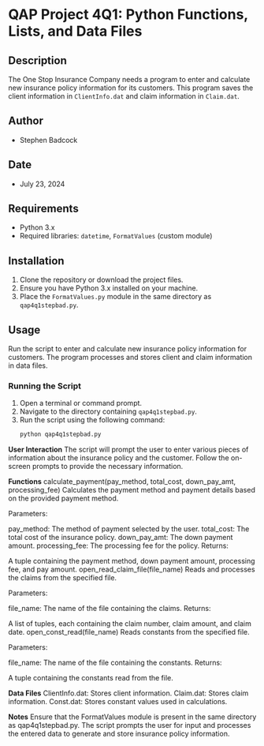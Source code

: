 # QAP Project 4Q1: Python Functions, Lists, and Data Files

## Description

The One Stop Insurance Company needs a program to enter and calculate new insurance policy information for its customers. This program saves the client information in `ClientInfo.dat` and claim information in `Claim.dat`.

## Author

- Stephen Badcock

## Date

- July 23, 2024

## Requirements

- Python 3.x
- Required libraries: `datetime`, `FormatValues` (custom module)

## Installation

1. Clone the repository or download the project files.
2. Ensure you have Python 3.x installed on your machine.
3. Place the `FormatValues.py` module in the same directory as `qap4q1stepbad.py`.

## Usage

Run the script to enter and calculate new insurance policy information for customers. The program processes and stores client and claim information in data files.

### Running the Script

1. Open a terminal or command prompt.
2. Navigate to the directory containing `qap4q1stepbad.py`.
3. Run the script using the following command:
   ```bash
   python qap4q1stepbad.py

**User Interaction**
The script will prompt the user to enter various pieces of information about the insurance policy and the customer. Follow the on-screen prompts to provide the necessary information.

**Functions**
calculate_payment(pay_method, total_cost, down_pay_amt, processing_fee)
Calculates the payment method and payment details based on the provided payment method.

Parameters:

pay_method: The method of payment selected by the user.
total_cost: The total cost of the insurance policy.
down_pay_amt: The down payment amount.
processing_fee: The processing fee for the policy.
Returns:

A tuple containing the payment method, down payment amount, processing fee, and pay amount.
open_read_claim_file(file_name)
Reads and processes the claims from the specified file.

Parameters:

file_name: The name of the file containing the claims.
Returns:

A list of tuples, each containing the claim number, claim amount, and claim date.
open_const_read(file_name)
Reads constants from the specified file.

Parameters:

file_name: The name of the file containing the constants.
Returns:

A tuple containing the constants read from the file.

**Data Files**
ClientInfo.dat: Stores client information.
Claim.dat: Stores claim information.
Const.dat: Stores constant values used in calculations.


**Notes**
Ensure that the FormatValues module is present in the same directory as qap4q1stepbad.py.
The script prompts the user for input and processes the entered data to generate and store insurance policy information.
